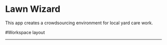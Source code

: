 # Lawn Wizard
This app creates a crowdsourcing environment for local yard care work.

#Workspace layout
__________________
